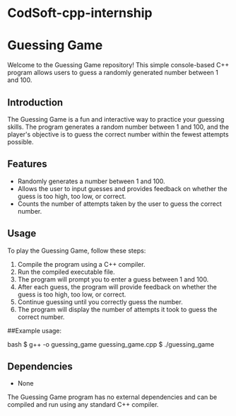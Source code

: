 # CodSoft-cpp-internship

# Guessing Game

Welcome to the Guessing Game repository! This simple console-based C++ program allows users to guess a randomly generated number between 1 and 100.

## Introduction

The Guessing Game is a fun and interactive way to practice your guessing skills. The program generates a random number between 1 and 100, and the player's objective is to guess the correct number within the fewest attempts possible.

## Features

- Randomly generates a number between 1 and 100.
- Allows the user to input guesses and provides feedback on whether the guess is too high, too low, or correct.
- Counts the number of attempts taken by the user to guess the correct number.

## Usage

To play the Guessing Game, follow these steps:

1. Compile the program using a C++ compiler.
2. Run the compiled executable file.
3. The program will prompt you to enter a guess between 1 and 100.
4. After each guess, the program will provide feedback on whether the guess is too high, too low, or correct.
5. Continue guessing until you correctly guess the number.
6. The program will display the number of attempts it took to guess the correct number.

##Example usage:

bash
$ g++ -o guessing_game guessing_game.cpp
$ ./guessing_game


## Dependencies

- None

The Guessing Game program has no external dependencies and can be compiled and run using any standard C++ compiler.

